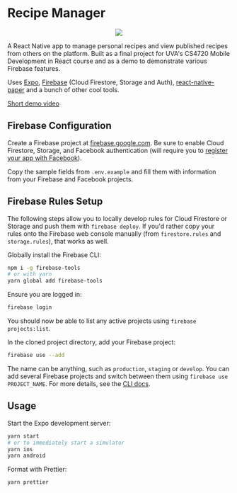 # Recipe Manager

<p align="center">
  <img style="max-height: 500px" src="https://i.imgur.com/7050MqH.png">
</p>

A React Native app to manage personal recipes and view published recipes from others on the platform. Built as a final project for UVA's CS4720 Mobile Development in React course and as a demo to demonstrate various Firebase features.

Uses [Expo](https://expo.io/), [Firebase](https://firebase.google.com/) (Cloud Firestore, Storage and Auth), [react-native-paper](https://callstack.github.io/react-native-paper/) and a bunch of other cool tools.

[Short demo video](https://www.youtube.com/watch?v=-BPMJOxCd_A)

## Firebase Configuration

Create a Firebase project at [firebase.google.com](https://firebase.google.com/). Be sure to enable Cloud Firestore, Storage, and Facebook authentication (will require you to [register your app with Facebook](https://developers.facebook.com/docs/apps/)).

Copy the sample fields from `.env.example` and fill them with information from your Firebase and Facebook projects.

## Firebase Rules Setup

The following steps allow you to locally develop rules for Cloud Firestore or Storage and push them with `firebase deploy`. If you'd rather copy your rules onto the Firebase web console manually (from `firestore.rules` and `storage.rules`), that works as well.

Globally install the Firebase CLI:

```bash
npm i -g firebase-tools
# or with yarn
yarn global add firebase-tools
```

Ensure you are logged in:

```bash
firebase login
```

You should now be able to list any active projects using `firebase projects:list`.

In the cloned project directory, add your Firebase project:

```bash
firebase use --add
```

The name can be anything, such as `production`, `staging` or `develop`. You can add several Firebase projects and switch between them using `firebase use PROJECT_NAME`. For more details, see the [CLI docs](https://firebase.google.com/docs/cli#project_aliases).

## Usage

Start the Expo development server:

```bash
yarn start
# or to immediately start a simulator
yarn ios
yarn android
```

Format with Prettier:

```bash
yarn prettier
```
